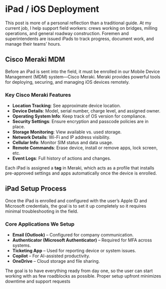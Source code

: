 # iPad / iOS Deployment

This post is more of a personal reflection than a traditional guide. At my current job, I help support field workers: crews working on bridges, milling operations, and general roadway construction. Foremen and superintendents are issued iPads to track progress, document work, and manage their teams’ hours.

## Cisco Meraki MDM

Before an iPad is sent into the field, it must be enrolled in our Mobile Device Management (MDM) system—Cisco Meraki. Meraki provides powerful tools for deploying, securing, and managing iOS devices remotely.

### Key Cisco Meraki Features

- **Location Tracking**: See approximate device location.
- **Device Details**: Model, serial number, charge level, and assigned owner.
- **Operating System Info**: Keep track of OS version for compliance.
- **Security Settings**: Ensure encryption and passcode policies are in place.
- **Storage Monitoring**: View available vs. used storage.
- **Network Details**: Wi-Fi and IP address visibility.
- **Cellular Info**: Monitor SIM status and data usage.
- **Remote Commands**: Erase device, install or remove apps, lock screen, etc.
- **Event Logs**: Full history of actions and changes.

Each iPad is assigned a **tag** in Meraki, which acts as a profile that installs pre-approved settings and apps automatically once the device is enrolled.

## iPad Setup Process

Once the iPad is enrolled and configured with the user’s Apple ID and Microsoft credentials, the goal is to set it up completely so it requires minimal troubleshooting in the field.

### Core Applications We Setup

- **Email (Outlook)** – Configured for company communication.
- **Authenticator (Microsoft Authenticator)** – Required for MFA across systems.
- **Ticketing App** – Used for reporting device or system issues.
- **Copilot** – For AI-assisted productivity.
- **OneDrive** – Cloud storage and file sharing.

The goal is to have everything ready from day one, so the user can start working with as few roadblocks as possible. Proper setup upfront minimizes downtime and support requests

